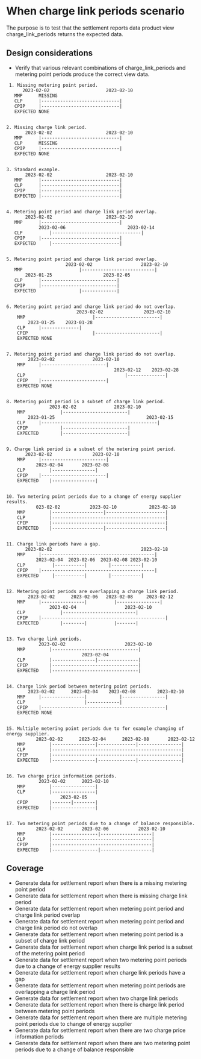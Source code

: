 # When charge link periods scenario

The purpose is to test that the settlement reports data product view charge_link_periods returns the expected data.

## Design considerations

- Verify that various relevant combinations of charge_link_periods and metering point periods produce the correct view data.

```text
 1. Missing metering point period.
      2023-02-02                     2023-02-10
   MMP      MISSING
   CLP      |-----------------------------|
   CPIP     |-----------------------------|
   EXPECTED NONE


2. Missing charge link period.
       2023-02-02                    2023-02-10
   MMP      |-----------------------------|
   CLP      MISSING
   CPIP     |-----------------------------|
   EXPECTED NONE


3. Standard example.
       2023-02-02                    2023-02-10
   MMP      |-----------------------------|
   CLP      |-----------------------------|
   CPIP     |-----------------------------|
   EXPECTED |-----------------------------|


4. Metering point period and charge link period overlap.
       2023-02-02                    2023-02-10
   MMP      |-----------------------------|
            2023-02-06                       2023-02-14
   CLP          |---------------------------------|
   CPIP     |-----------------------------|
   EXPECTED     |-------------------------|


5. Metering point period and charge link period overlap.
                      2023-02-02                  2023-02-10
   MMP                     |---------------------------|
       2023-01-25                   2023-02-05
   CLP      |----------------------------|
   CPIP     |----------------------------|
   EXPECTED                |-------------|


6. Metering point period and charge link period do not overlap.
                          2023-02-02               2023-02-10
    MMP                         |------------------------|
        2023-01-25    2023-01-28
    CLP     |--------------|
    CPIP                        |------------------------|
    EXPECTED NONE


7. Metering point period and charge link period do not overlap.
        2023-02-02              2023-02-10
    MMP     |------------------------|
                                        2023-02-12    2023-02-28
    CLP                                     |--------------|
    CPIP    |------------------------|
    EXPECTED NONE


8. Metering point period is a subset of charge link period.
                2023-02-02              2023-02-10
    MMP             |------------------------|
        2023-01-25                                  2023-02-15
    CLP     |-------------------------------------------|
    CPIP            |------------------------|
    EXPECTED        |------------------------|


9. Charge link period is a subset of the metering point period.
       2023-02-02               2023-02-10
    MMP     |------------------------|
           2023-02-04       2023-02-08
    CLP         |----------------|
    CPIP    |------------------------|
    EXPECTED    |----------------|


10. Two metering point periods due to a change of energy supplier results.
           023-02-02           2023-02-10            2023-02-18
    MMP         |-------------------|----------------------|
    CLP         |------------------------------------------|
    CPIP        |------------------------------------------|
    EXPECTED    |-------------------|----------------------|


11. Charge link periods have a gap.
       2023-02-02                                 2023-02-18
    MMP     |------------------------------------------|
           2023-02-04  2023-02-06  2023-02-08 2023-02-10
    CLP          |-----------|        |-----------|
    CPIP    |------------------------------------------|
    EXPECTED     |-----------|        |-----------|


12. Metering point periods are overlapping a charge link period.
        2023-02-02      2023-02-06   2023-02-08     2023-02-12
    MMP     |----------------|          |----------------|
                2023-02-04                  2023-02-10
    CLP             |---------------------------|
    CPIP    |----------------------------------------------|
    EXPECTED        |--------|          |-------|


13. Two charge link periods.
            2023-02-02                      2023-02-10
    MMP         |--------------------------------|
                            2023-02-04
    CLP         |----------------|---------------|
    CPIP        |--------------------------------|
    EXPECTED    |--------------------------------|


14. Charge link period between metering point periods.
        2023-02-02      2023-02-04    2023-02-08        2023-02-10
    MMP     |----------------|            |----------------|
    CLP                      |------------|
    CPIP    |----------------------------------------------|
    EXPECTED NONE


15. Multiple metering point periods due to for example changing of energy supplier.
           2023-02-02      2023-02-04      2023-02-08       2023-02-12
    MMP         |----------------|--------------|----------------|
    CLP         |------------------------------------------------|
    CPIP        |------------------------------------------------|
    EXPECTED    |----------------|--------------|----------------|


16. Two charge price information periods.
            2023-02-02      2023-02-10
    MMP         |----------------|
    CLP         |----------------|
                    2023-02-05
    CPIP        |-------|--------|
    EXPECTED    |----------------|


17. Two metering point periods due to a change of balance responsible.
           2023-02-02       2023-02-06           2023-02-10
    MMP         |-----------------|-------------------|
    CLP         |-------------------------------------|
    CPIP        |-------------------------------------|
    EXPECTED    |-----------------|-------------------|
```
## Coverage
- Generate data for settlement report when there is a missing metering point period
- Generate data for settlement report when there is missing charge link period
- Generate data for settlement report when metering point period and charge link period overlap
- Generate data for settlement report when metering point period and charge link period do not overlap
- Generate data for settlement report when metering point period is a subset of charge link period
- Generate data for settlement report when charge link period is a subset of the metering point period
- Generate data for settlement report when two metering point periods due to a change of energy supplier results
- Generate data for settlement report when charge link periods have a gap 
- Generate data for settlement report when metering point periods are overlapping a charge link period
- Generate data for settlement report when two charge link periods
- Generate data for settlement report when there is charge link period between metering point periods
- Generate data for settlement report when there are multiple metering point periods due to change of energy supplier
- Generate data for settlement report when there are two charge price information periods
- Generate data for settlement report when there are two metering point periods due to a change of balance responsible
